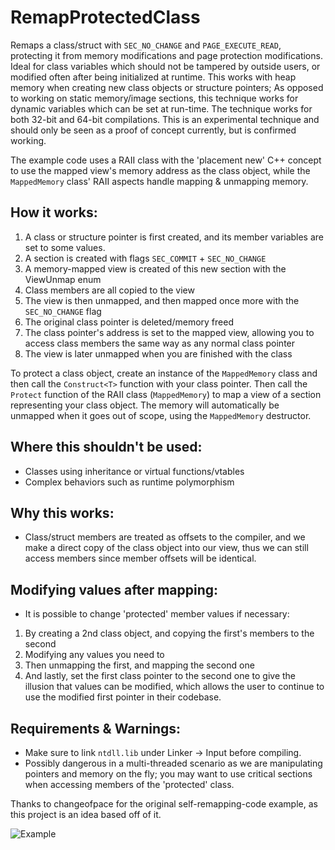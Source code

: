 # RemapProtectedClass
Remaps a class/struct with `SEC_NO_CHANGE` and `PAGE_EXECUTE_READ`, protecting it from memory modifications and page protection modifications. Ideal for class variables which should not be tampered by outside users, or modified often after being initialized at runtime. This works with heap memory when creating new class objects or structure pointers; As opposed to working on static memory/image sections, this technique works for dynamic variables which can be set at run-time. The technique works for both 32-bit and 64-bit compilations. This is an experimental technique and should only be seen as a proof of concept currently, but is confirmed working.   

The example code uses a RAII class with the 'placement new' C++ concept to use the mapped view's memory address as the class object, while the `MappedMemory` class' RAII aspects handle mapping & unmapping memory. 

## How it works:
1. A class or structure pointer is first created, and its member variables are set to some values.
2. A section is created with flags `SEC_COMMIT` + `SEC_NO_CHANGE`
3. A memory-mapped view is created of this new section with the ViewUnmap enum
4. Class members are all copied to the view
5. The view is then unmapped, and then mapped once more with the `SEC_NO_CHANGE` flag
6. The original class pointer is deleted/memory freed
7. The class pointer's address is set to the mapped view, allowing you to access class members the same way as any normal class pointer
8. The view is later unmapped when you are finished with the class  

To protect a class object, create an instance of the `MappedMemory` class and then call the `Construct<T>` function with your class pointer. Then call the `Protect` function of the RAII class (`MappedMemory`) to map a view of a section representing your class object. The memory will automatically be unmapped when it goes out of scope, using the `MappedMemory` destructor.

## Where this shouldn't be used:
- Classes using inheritance or virtual functions/vtables
- Complex behaviors such as runtime polymorphism

## Why this works:
- Class/struct members are treated as offsets to the compiler, and we make a direct copy of the class object into our view, thus we can still access members since member offsets will be identical.

## Modifying values after mapping:
- It is possible to change 'protected' member values if necessary:
1. By creating a 2nd class object, and copying the first's members to the second
2. Modifying any values you need to
3. Then unmapping the first, and mapping the second one
4. And lastly, set the first class pointer to the second one to give the illusion that values can be modified, which allows the user to continue to use the modified first pointer in their codebase.

## Requirements & Warnings:
- Make sure to link `ntdll.lib` under Linker -> Input before compiling.
- Possibly dangerous in a multi-threaded scenario as we are manipulating pointers and memory on the fly; you may want to use critical sections when accessing members of the 'protected' class.
   
Thanks to changeofpace for the original self-remapping-code example, as this project is an idea based off of it.

![Example](https://github.com/user-attachments/assets/a9c66139-3f0a-4509-9337-b22c1cf50b67)

